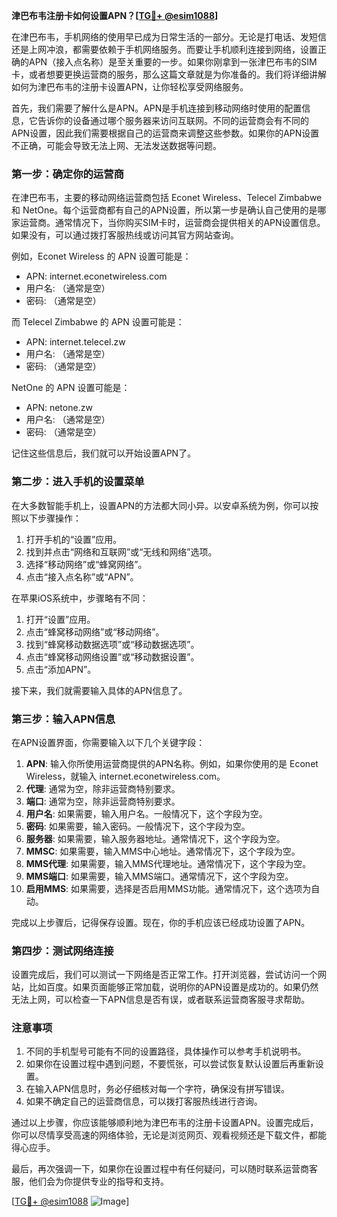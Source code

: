 **津巴布韦注册卡如何设置APN？[[TG💪+ @esim1088](https://t.me/s/esim1088)]**

在津巴布韦，手机网络的使用早已成为日常生活的一部分。无论是打电话、发短信还是上网冲浪，都需要依赖于手机网络服务。而要让手机顺利连接到网络，设置正确的APN（接入点名称）是至关重要的一步。如果你刚拿到一张津巴布韦的SIM卡，或者想要更换运营商的服务，那么这篇文章就是为你准备的。我们将详细讲解如何为津巴布韦的注册卡设置APN，让你轻松享受网络服务。

首先，我们需要了解什么是APN。APN是手机连接到移动网络时使用的配置信息，它告诉你的设备通过哪个服务器来访问互联网。不同的运营商会有不同的APN设置，因此我们需要根据自己的运营商来调整这些参数。如果你的APN设置不正确，可能会导致无法上网、无法发送数据等问题。

### 第一步：确定你的运营商

在津巴布韦，主要的移动网络运营商包括 Econet Wireless、Telecel Zimbabwe 和 NetOne。每个运营商都有自己的APN设置，所以第一步是确认自己使用的是哪家运营商。通常情况下，当你购买SIM卡时，运营商会提供相关的APN设置信息。如果没有，可以通过拨打客服热线或访问其官方网站查询。

例如，Econet Wireless 的 APN 设置可能是：

- APN: internet.econetwireless.com
- 用户名: （通常是空）
- 密码: （通常是空）

而 Telecel Zimbabwe 的 APN 设置可能是：

- APN: internet.telecel.zw
- 用户名: （通常是空）
- 密码: （通常是空）

NetOne 的 APN 设置可能是：

- APN: netone.zw
- 用户名: （通常是空）
- 密码: （通常是空）

记住这些信息后，我们就可以开始设置APN了。

### 第二步：进入手机的设置菜单

在大多数智能手机上，设置APN的方法都大同小异。以安卓系统为例，你可以按照以下步骤操作：

1. 打开手机的“设置”应用。
2. 找到并点击“网络和互联网”或“无线和网络”选项。
3. 选择“移动网络”或“蜂窝网络”。
4. 点击“接入点名称”或“APN”。

在苹果iOS系统中，步骤略有不同：

1. 打开“设置”应用。
2. 点击“蜂窝移动网络”或“移动网络”。
3. 找到“蜂窝移动数据选项”或“移动数据选项”。
4. 点击“蜂窝移动网络设置”或“移动数据设置”。
5. 点击“添加APN”。

接下来，我们就需要输入具体的APN信息了。

### 第三步：输入APN信息

在APN设置界面，你需要输入以下几个关键字段：

1. **APN**: 输入你所使用运营商提供的APN名称。例如，如果你使用的是 Econet Wireless，就输入 internet.econetwireless.com。
2. **代理**: 通常为空，除非运营商特别要求。
3. **端口**: 通常为空，除非运营商特别要求。
4. **用户名**: 如果需要，输入用户名。一般情况下，这个字段为空。
5. **密码**: 如果需要，输入密码。一般情况下，这个字段为空。
6. **服务器**: 如果需要，输入服务器地址。通常情况下，这个字段为空。
7. **MMSC**: 如果需要，输入MMS中心地址。通常情况下，这个字段为空。
8. **MMS代理**: 如果需要，输入MMS代理地址。通常情况下，这个字段为空。
9. **MMS端口**: 如果需要，输入MMS端口。通常情况下，这个字段为空。
10. **启用MMS**: 如果需要，选择是否启用MMS功能。通常情况下，这个选项为自动。

完成以上步骤后，记得保存设置。现在，你的手机应该已经成功设置了APN。

### 第四步：测试网络连接

设置完成后，我们可以测试一下网络是否正常工作。打开浏览器，尝试访问一个网站，比如百度。如果页面能够正常加载，说明你的APN设置是成功的。如果仍然无法上网，可以检查一下APN信息是否有误，或者联系运营商客服寻求帮助。

### 注意事项

1. 不同的手机型号可能有不同的设置路径，具体操作可以参考手机说明书。
2. 如果你在设置过程中遇到问题，不要慌张，可以尝试恢复默认设置后再重新设置。
3. 在输入APN信息时，务必仔细核对每一个字符，确保没有拼写错误。
4. 如果不确定自己的运营商信息，可以拨打客服热线进行咨询。

通过以上步骤，你应该能够顺利地为津巴布韦的注册卡设置APN。设置完成后，你可以尽情享受高速的网络体验，无论是浏览网页、观看视频还是下载文件，都能得心应手。

最后，再次强调一下，如果你在设置过程中有任何疑问，可以随时联系运营商客服，他们会为你提供专业的指导和支持。

[[TG💪+ @esim1088](https://t.me/s/esim1088) ![Image](https://i.postimg.cc/4NQfJmqS/Snipaste-2025-05-13-00-14-12.png)]